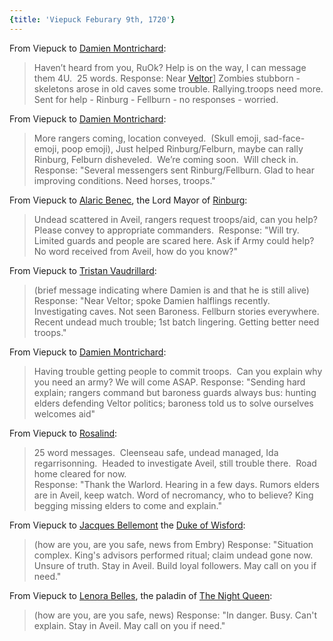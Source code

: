 ```yaml
---
{title: 'Viepuck Feburary 9th, 1720'}
---
```

From Viepuck to [Damien Montrichard](<../../../../people/sembarans/damien-montrichard.md>): 
> Haven’t heard from you, RuOk? Help is on the way, I can message them 4U.  25 words.
> Response: Near [Veltor](<../../../../gazetteer/greater-sembara/sembara/barony-of-aveil/veltor.md>)] Zombies stubborn - skeletons arose in old caves some trouble. Rallying.troops need more. Sent for help - Rinburg - Fellburn - no responses - worried.

From Viepuck to [Damien Montrichard](<../../../../people/sembarans/damien-montrichard.md>):
>More rangers coming, location conveyed.  (Skull emoji, sad-face-emoji, poop emoji), Just helped Rinburg/Felburn, maybe can rally Rinburg, Felburn disheveled.  We’re coming soon.  Will check in.  
>Response: "Several messengers sent Rinburg/Fellburn. Glad to hear improving conditions. Need horses, troops."  

From Viepuck to [Alaric Benec](<../../../../people/sembarans/alaric-benec.md>), the Lord Mayor of [Rinburg](<../../../../gazetteer/greater-sembara/sembara/barony-of-aveil/rinburg.md>):
> Undead scattered in Aveil, rangers request troops/aid, can you help?   Please convey to appropriate commanders. 
> Response: "Will try. Limited guards and people are scared here. Ask if Army could help? No word received from Aveil, how do you know?"

From Viepuck to [Tristan Vaudrillard](<../../../../people/sembarans/tristan-vaudrillard.md>):
> (brief message indicating where Damien is and that he is still alive)
> Response: "Near Veltor; spoke Damien halflings recently. Investigating caves. Not seen Baroness. Fellburn stories everywhere. Recent undead much trouble; 1st batch lingering. Getting better need troops."
 
From Viepuck to [Damien Montrichard](<../../../../people/sembarans/damien-montrichard.md>):
>Having trouble getting people to commit troops.  Can you explain why you need an army? We will come ASAP.
>Response: "Sending hard explain; rangers command but baroness guards always bus: hunting elders defending Veltor politics; baroness told us to solve ourselves welcomes aid"

From Viepuck to [Rosalind](<../../../../people/sembarans/rosalind-essford.md>):
>25 word messages.  Cleenseau safe, undead managed, Ida regarrisonning.  Headed to investigate Aveil, still trouble there.  Road home cleared for now.  
>Response: "Thank the Warlord. Hearing in a few days. Rumors elders are in Aveil, keep watch. Word of necromancy, who to believe? King begging missing elders to come and explain."

From Viepuck to [Jacques Bellemont](<../../../../people/sembarans/jacques-bellemont.md>) the [Duke of Wisford](<../../../../gazetteer/greater-sembara/sembara/heartlands/duchy-of-wisford.md>):
> (how are you, are you safe, news from Embry)
> Response: "Situation complex. King's advisors performed ritual; claim undead gone now. Unsure of truth. Stay in Aveil. Build loyal followers. May call on you if need."

From Viepuck to [Lenora Belles](<../../../../people/sembarans/lenora-belles.md>), the paladin of [The Night Queen](<../../../../cosmology/gods/incorporeal-gods/mos-numena-pantheon/the-night-queen.md>):
> (how are you, are you safe, news)
> Response: "In danger. Busy. Can't explain. Stay in Aveil. May call on you if need."